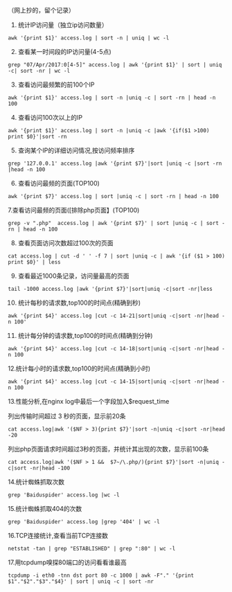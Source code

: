 （网上抄的，留个记录）

1. 统计IP访问量（独立ip访问数量）

```
awk '{print $1}' access.log | sort -n | uniq | wc -l
```
2. 查看某一时间段的IP访问量(4-5点)
```
grep "07/Apr/2017:0[4-5]" access.log | awk '{print $1}' | sort | uniq -c| sort -nr | wc -l  
```
3. 查看访问最频繁的前100个IP
```
awk '{print $1}' access.log | sort -n |uniq -c | sort -rn | head -n 100
```
4. 查看访问100次以上的IP
```
awk '{print $1}' access.log | sort -n |uniq -c |awk '{if($1 >100) print $0}'|sort -rn
```
5. 查询某个IP的详细访问情况,按访问频率排序
```
grep '127.0.0.1' access.log |awk '{print $7}'|sort |uniq -c |sort -rn |head -n 100
```
6. 查看访问最频的页面(TOP100)
```
awk '{print $7}' access.log | sort |uniq -c | sort -rn | head -n 100
```
7.查看访问最频的页面([排除php页面】(TOP100)
```
grep -v ".php"  access.log | awk '{print $7}' | sort |uniq -c | sort -rn | head -n 100 
```
8. 查看页面访问次数超过100次的页面
```
cat access.log | cut -d ' ' -f 7 | sort |uniq -c | awk '{if ($1 > 100) print $0}' | less
```
9. 查看最近1000条记录，访问量最高的页面
```
tail -1000 access.log |awk '{print $7}'|sort|uniq -c|sort -nr|less
```
10. 统计每秒的请求数,top100的时间点(精确到秒)
```
awk '{print $4}' access.log |cut -c 14-21|sort|uniq -c|sort -nr|head -n 100'
```
11. 统计每分钟的请求数,top100的时间点(精确到分钟)
```
awk '{print $4}' access.log |cut -c 14-18|sort|uniq -c|sort -nr|head -n 100
```
12.统计每小时的请求数,top100的时间点(精确到小时)
```
awk '{print $4}' access.log |cut -c 14-15|sort|uniq -c|sort -nr|head -n 100
```
13.性能分析,在nginx log中最后一个字段加入$request_time

列出传输时间超过 3 秒的页面，显示前20条
```
cat access.log|awk '($NF > 3){print $7}'|sort -n|uniq -c|sort -nr|head -20
```
列出php页面请求时间超过3秒的页面，并统计其出现的次数，显示前100条
```
cat access.log|awk '($NF > 1 &&  $7~/\.php/){print $7}'|sort -n|uniq -c|sort -nr|head -100
```
14.统计蜘蛛抓取次数
```
grep 'Baiduspider' access.log |wc -l
```
15.统计蜘蛛抓取404的次数
```
grep 'Baiduspider' access.log |grep '404' | wc -l
```
16.TCP连接统计,查看当前TCP连接数
```
netstat -tan | grep "ESTABLISHED" | grep ":80" | wc -l
```
17.用tcpdump嗅探80端口的访问看看谁最高
```
tcpdump -i eth0 -tnn dst port 80 -c 1000 | awk -F"." '{print $1"."$2"."$3"."$4}' | sort | uniq -c | sort -nr
```